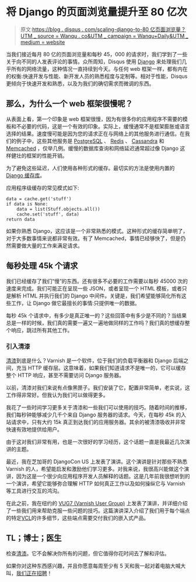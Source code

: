 # 将 Django 的页面浏览量提升至 80 亿次

> 原文:[https://blog . disqus . com/scaling-django-to-80 亿页面浏览量？UTM _ source = Wanqu . co&UTM _ campaign = Wanqu+Daily&UTM _ medium = website](https://blog.disqus.com/scaling-django-to-8-billion-page-views?utm_source=wanqu.co&utm_campaign=Wanqu+Daily&utm_medium=website)

 当我们接近每月 80 亿的页面浏览量和每秒 45，000 的请求时，我们学到了一些关于向不同的人发表评论的事情。众所周知，Disqus 使用 [Django](https://www.djangoproject.com/) 来处理我们几乎所有的网络流量，这种情况一直持续到今天。与任何 web 框架一样，都有内在的权衡:快速开发与性能、新开发人员的熟悉程度与定制等。相对于性能，Disqus 更倾向于快速开发和熟悉，以及为我们的确切需求而微调的东西。

## 那么，为什么一个 web 框架很慢呢？

从表面上看，第一个印象是 web 框架很慢，因为有很多你的应用程序不需要的模板和不必要的代码，这是一个有效的印象。实际上，缓慢通常不是框架膨胀或语言选择的结果。速度慢可能是因为您的请求正在与网络上的其他服务进行通信。在我们的例子中，这些其他服务是 [PostgreSQL](http://www.postgresql.org/) 、 [Redis](http://redis.io/) 、 [Cassandra](http://cassandra.apache.org/) 和 [Memcached](http://memcached.org/) ，仅举几例。缓慢的数据库查询和网络延迟通常超过像 Django 这样健壮的框架的性能开销。

为了避免这些延迟，人们使用各种形式的缓存。最切实的方法是使用内置的 [Django 缓存库](https://docs.djangoproject.com/en/dev/topics/cache/)。

应用程序级缓存的常见模式如下:

```
data = cache.get('stuff')
if data is None:
    data = list(Stuff.objects.all())
    cache.set('stuff', data)
return data
```

如果你熟悉 Django，这应该是一个非常熟悉的模式。这种形式的缓存简单明了，对于大多数事情来说都非常有效。有了 Memcached，事情已经够快了，但是仍然需要做大量的工作来满足请求。

## 每秒处理 45k 个请求

我们已经缓存了我们“慢”的东西。还有很多不必要的工作需要以每秒 45000 次的速度来完成。我们可能正在呈现一些 JSON，或者呈现一个 HTML 模板，或者只是解析 HTML 并执行我们的 Django 中间件。关键是，我们希望能够简化所有这些工作，让 Django 做它最擅长的事情:只提供唯一的数据。

每秒 45k 个请求中，有多少是真正唯一的？这些回答中有多少是不同的？当结果总是一样的时候，我们真的需要一遍又一遍地做同样的工作吗？我们真的想缓存整个响应，跳过所有其他工作。

### 引入清漆

[清漆](https://www.varnish-cache.org/)到底是什么？Varnish 是一个软件，位于我们的负载平衡器和 Django 后端之间，充当 HTTP 缓存层。这意味着，如果我们知道请求不是唯一的，它可以缓存整个 HTTP 响应，甚至不需要访问 Django 服务器。

以前，清漆对我们来说有点像黑匣子。我们安装了它，配置非常简单，老实说，这工作得非常好。但我认为我们可以做得更多。

我花了一些时间学习更多关于清漆和一些我们可以使用的技巧。随着时间的推移，我们每秒钟能够减少几千个来自 Django 服务器的请求。今天，在每秒 45k 的入站请求中，只有大约 15k 真正到达我们的应用服务器。其余的被清漆吸收并非常快速有效地提供给用户。

由于这对我们非常有用，也是一次很好的学习经历，这个话题一直是我最近几次演讲的主题。

最近，我在芝加哥的 DjangoCon US 上发表了演讲。这个演讲是针对那些不熟悉 Varnish 的人，希望能启发和激励他们学习更多。对我来说，我很高兴能做这个演讲，因为这是一个很少向应用程序开发人员解释的话题。这是几年前我很想听到的一个演讲，希望它能够弥合理解 HTTP 如何真正工作以及如何操纵它与 Varnish 等工具进行交互的鸿沟。

在此之前，我在纽约的 [VUG7 (Varnish User Group)](https://www.varnish-cache.org/vug7/) 上发表了演讲，并详细介绍了一些我们用来帮助克服一些问题的技巧。这篇演讲深入介绍了我们用于每个端点的特定[VCL](https://www.varnish-cache.org/docs/3.0/reference/vcl.html)的许多细节，这些端点需要交付我们的嵌入式产品。

## TL；博士；医生

检查[清漆](https://www.varnish-cache.org/)。它不会解决你所有的问题，但它值得你花时间去了解和评估。

如果你对这种东西感兴趣，并且你愿意每周至少有 5 天和我一起对着电脑大喊大叫，[我们正在招聘](http://disqus.com/jobs/)！